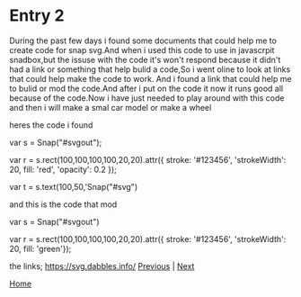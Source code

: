 # Entry 2
During the past few days i found some documents that could help me to create code for snap svg.And when i used this code to use in javascrpit snadbox,but the issuse with the code it's won't respond because it didn't had a link or something that help bulid a code,So i went oline to look at links that could help make the code to work. And i found a link that could help me to bulid or mod the code.And after i put on the code it now it runs good all because of the code.Now i have just needed to play around with this code and then i will make a smal car model or make a wheel


heres the code i found
<script src="snap.svg-min.js"></script>

var s = Snap("#svgout");


var r = s.rect(100,100,100,100,20,20).attr({ stroke: '#123456', 'strokeWidth': 20, fill: 'red', 'opacity': 0.2 });

var t = s.text(100,50,'Snap("#svg")

and this is the code that mod

var s = Snap("#svgout")

var r = s.rect(100,100,100,100,20,20).attr({ stroke: '#123456', 'strokeWidth': 20, fill: 'green'});

the links; https://svg.dabbles.info/
[Previous](entry01.md) | [Next](entry03.md)

[Home](../README.md)
